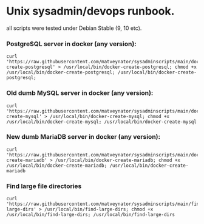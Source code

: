 # Unix sysadmin/devops runbook.
all scripts were tested under Debian Stable (9, 10 etc).


### PostgreSQL server in docker (any version):
```
curl 'https://raw.githubusercontent.com/matveynator/sysadminscripts/main/docker-create-postgresql' > /usr/local/bin/docker-create-postgresql; chmod +x /usr/local/bin/docker-create-postgresql; /usr/local/bin/docker-create-postgresql;

```

### Old dumb MySQL server in docker (any version):
```
curl 'https://raw.githubusercontent.com/matveynator/sysadminscripts/main/docker-create-mysql' > /usr/local/bin/docker-create-mysql; chmod +x /usr/local/bin/docker-create-mysql; /usr/local/bin/docker-create-mysql
```

### New dumb MariaDB server in docker (any version):
```
curl 'https://raw.githubusercontent.com/matveynator/sysadminscripts/main/docker-create-mariadb' > /usr/local/bin/docker-create-mariadb; chmod +x /usr/local/bin/docker-create-mariadb; /usr/local/bin/docker-create-mariadb
```

### Find large file directories
```
curl 'https://raw.githubusercontent.com/matveynator/sysadminscripts/main/find-large-dirs' > /usr/local/bin/find-large-dirs; chmod +x /usr/local/bin/find-large-dirs; /usr/local/bin/find-large-dirs
```


